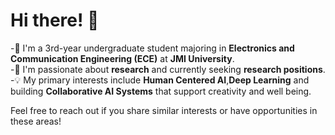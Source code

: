 # Hi there! 👋

-🌱 I'm a 3rd-year undergraduate student majoring in **Electronics and Communication Engineering (ECE)** at **JMI University**.  
-👀 I'm passionate about **research** and currently seeking **research positions**.   
-💡 My primary interests include **Human Centered AI**,**Deep Learning** and building **Collaborative AI Systems** that support creativity and well being.  

Feel free to reach out if you share similar interests or have opportunities in these areas!
